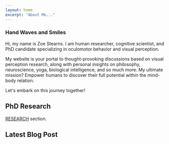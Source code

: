 ```yaml
---
layout: home
excerpt: "About Me..."
---
```




### Hand Waves and Smiles

Hi, my name is Zoe Stearns. I am human researcher, cognitive scientist, and PhD candidate specializing in oculomotor behavior and visual perception.

My website is your portal to thought-provoking discussions based on visual perception research, along with personal insights on philosophy, neuroscience, yoga, biological intelligence, and so much more. My ultimate mission? Empower humans to discover their full potential within the mind-body relation.

Let's embark on this journey together!

## PhD Research


[RESEARCH](/research) section. 


## Latest Blog Post

  

